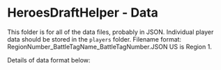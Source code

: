 # HeroesDraftHelper - Data
This folder is for all of the data files, probably in JSON.
Individual player data should be stored in the `players` folder.
Filename format: RegionNumber\_BattleTagName\_BattleTagNumber.JSON
US is Region 1.

Details of data format below:
